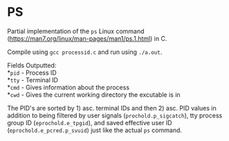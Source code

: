 # PS
Partial implementation of the ```ps``` Linux command (https://man7.org/linux/man-pages/man1/ps.1.html) in C.

Compile using `gcc processid.c` and run using `./a.out`. </br>

Fields Outputted: </br>
 *```pid``` - Process ID </br>
 *```tty``` - Terminal ID </br>
 *```cmd``` - Gives information about the process </br>
 *```cwd``` - Gives the current working directory the excutable is in </br>

The PID's are sorted by 1) asc. terminal IDs and then 2) asc. PID values in addition to being filtered by user signals (```prochold.p_sigcatch```), tty process group ID (```eprochold.e_tpgid```), and saved effective user ID (```eprochold.e_pcred.p_svuid```) just like the actual ```ps``` command.  


